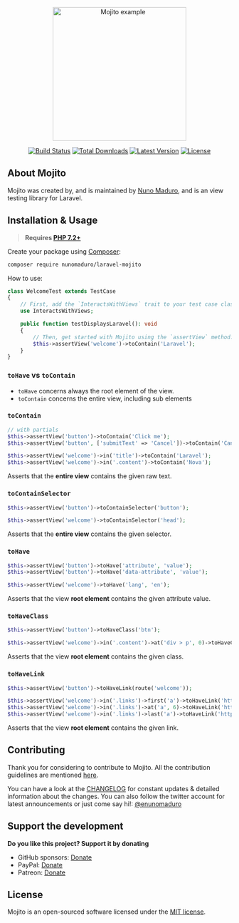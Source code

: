 <p align="center">
    <img src="https://raw.githubusercontent.com/nunomaduro/laravel-mojito/master/docs/example.png" alt="Mojito example" height="300">
</p>

<p align="center">
  <a href="https://travis-ci.org/nunomaduro/laravel-mojito"><img src="https://img.shields.io/travis/nunomaduro/laravel-mojito/master.svg" alt="Build Status"></img></a>
  <a href="https://packagist.org/packages/nunomaduro/laravel-mojito"><img src="https://poser.pugx.org/nunomaduro/laravel-mojito/d/total.svg" alt="Total Downloads"></a>
  <a href="https://packagist.org/packages/nunomaduro/laravel-mojito"><img src="https://poser.pugx.org/nunomaduro/laravel-mojito/v/stable.svg" alt="Latest Version"></a>
  <a href="https://packagist.org/packages/nunomaduro/laravel-mojito"><img src="https://poser.pugx.org/nunomaduro/laravel-mojito/license.svg" alt="License"></a>
</p>

## About Mojito

Mojito was created by, and is maintained by [Nuno Maduro](https://github.com/nunomaduro), and is an view testing library for Laravel.

## Installation & Usage

> **Requires [PHP 7.2+](https://php.net/releases/)**

Create your package using [Composer](https://getcomposer.org):

```bash
composer require nunomaduro/laravel-mojito
```

How to use:

```php
class WelcomeTest extends TestCase
{
    // First, add the `InteractsWithViews` trait to your test case class.
    use InteractsWithViews; 

    public function testDisplaysLaravel(): void
    {
        // Then, get started with Mojito using the `assertView` method.
        $this->assertView('welcome')->toContain('Laravel');
    }
}
```

### `toHave` vs `toContain`

- `toHave` concerns always the root element of the view.
- `toContain` concerns the entire view, including sub elements

### `toContain`

```php
// with partials
$this->assertView('button')->toContain('Click me');
$this->assertView('button', ['submitText' => 'Cancel'])->toContain('Cancel');

$this->assertView('welcome')->in('title')->toContain('Laravel');
$this->assertView('welcome')->in('.content')->toContain('Nova');
```

Asserts that the **entire view** contains the given raw text.

### `toContainSelector`

```php
$this->assertView('button')->toContainSelector('button');

$this->assertView('welcome')->toContainSelector('head');
```

Asserts that the **entire view** contains the given selector.

### `toHave`

```php
$this->assertView('button')->toHave('attribute', 'value');
$this->assertView('button')->toHave('data-attribute', 'value');

$this->assertView('welcome')->toHave('lang', 'en');
```

Asserts that the view **root element** contains the given attribute value.

### `toHaveClass`

```php
$this->assertView('button')->toHaveClass('btn');

$this->assertView('welcome')->in('.content')->at('div > p', 0)->toHaveClass('title');
```

Asserts that the view **root element** contains the given class.

### `toHaveLink`

```php
$this->assertView('button')->toHaveLink(route('welcome'));

$this->assertView('welcome')->in('.links')->first('a')->toHaveLink('https://laravel.com/docs');
$this->assertView('welcome')->in('.links')->at('a', 6)->toHaveLink('https://vapor.laravel.com');
$this->assertView('welcome')->in('.links')->last('a')->toHaveLink('https://github.com/laravel/laravel');
```

Asserts that the view **root element** contains the given link.

## Contributing

Thank you for considering to contribute to Mojito. All the contribution guidelines are mentioned [here](CONTRIBUTING.md).

You can have a look at the [CHANGELOG](CHANGELOG.md) for constant updates & detailed information about the changes. You can also follow the twitter account for latest announcements or just come say hi!: [@enunomaduro](https://twitter.com/enunomaduro)

## Support the development
**Do you like this project? Support it by donating**

- GitHub sponsors: [Donate](https://github.com/sponsors/nunomaduro)
- PayPal: [Donate](https://www.paypal.com/cgi-bin/webscr?cmd=_s-xclick&hosted_button_id=66BYDWAT92N6L)
- Patreon: [Donate](https://www.patreon.com/nunomaduro)

## License

Mojito is an open-sourced software licensed under the [MIT license](LICENSE.md).
